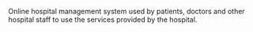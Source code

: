 Online hospital management system used by patients, doctors and other hospital staff to use the services provided by the hospital.